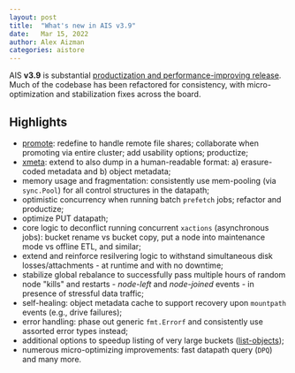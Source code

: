 ```yaml
---
layout: post
title:  "What's new in AIS v3.9"
date:   Mar 15, 2022
author: Alex Aizman
categories: aistore
---
```


AIS **v3.9** is substantial [productization and performance-improving release](https://github.com/artashesbalabekyan/aistore/releases/tag/3.9). Much of the codebase has been refactored for consistency, with micro-optimization and stabilization fixes across the board.

## Highlights

* [promote](/docs/overview.md#promote-local-or-shared-files): redefine to handle remote file shares; collaborate when promoting via entire cluster; add usability options; productize;
* [xmeta](https://github.com/artashesbalabekyan/aistore/blob/master/cmd/xmeta/README.md): extend to also dump in a human-readable format: a) erasure-coded metadata and b) object metadata;
* memory usage and fragmentation: consistently use mem-pooling (via `sync.Pool`) for all control structures in the datapath;
* optimistic concurrency when running batch `prefetch` jobs; refactor and productize;
* optimize PUT datapath;
* core logic to deconflict running concurrent `xactions` (asynchronous jobs): bucket rename vs bucket copy, put a node into maintenance mode vs offline ETL, and similar;
* extend and reinforce resilvering logic to withstand simultaneous disk losses/attachments - at runtime and with no downtime;
* stabilize global rebalance to successfully pass multiple hours of random node "kills" and restarts - *node-left* and *node-joined* events - in presence of stressful data traffic;
* self-healing: object metadata cache to support recovery upon `mountpath` events (e.g., drive failures);
* error handling: phase out generic `fmt.Errorf` and consistently use assorted error types instead;
* additional options to speedup listing of very large buckets ([list-objects](/docs/bucket.md#list-objects));
* numerous micro-optimizing improvements: fast datapath query (`DPQ`) and many more.
